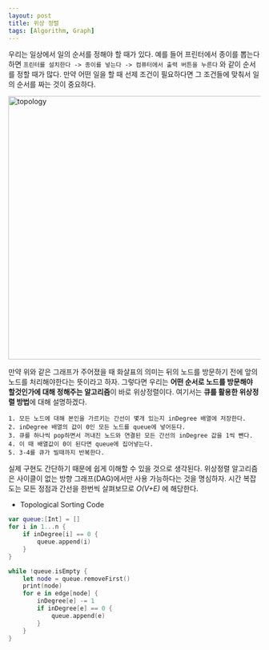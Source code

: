 ```yaml
---
layout: post
title: 위상 정렬
tags: [Algorithm, Graph]
---
```


우리는 일상에서 일의 순서를 정해야 할 때가 있다. 예를 들어 프린터에서 종이를 뽑는다하면  `프린터를 설치한다 -> 종이를 넣는다 -> 컴퓨터에서 출력 버튼을 누른다` 와 같이 순서를 정할 때가 많다. 만약 어떤 일을 할 때 선제 조건이 필요하다면 그 조건들에 맞춰서 일의 순서를 짜는 것이 중요하다.  

<img width="526" alt="topology" src="https://user-images.githubusercontent.com/78075226/120776475-4085af00-c55f-11eb-9440-c418d910cca7.png">

만약 위와 같은 그래프가 주어졌을 때 화살표의 의미는 뒤의 노드를 방문하기 전에 앞의 노드를 처리해야한다는 뜻이라고 하자. 그렇다면 우리는 **어떤 순서로 노드를 방문해야 할것인가에 대해 정해주는 알고리즘**이 바로 위상정렬이다. 여기서는 **큐를 활용한 위상정렬 방법**에 대해 설명하겠다.  
```
1. 모든 노드에 대해 본인을 가르키는 간선이 몇개 있는지 inDegree 배열에 저장한다.
2. inDegree 배열의 값이 0인 모든 노드를 queue에 넣어둔다.
3. 큐를 하나씩 pop하면서 꺼내진 노드와 연결된 모든 간선의 inDegree 값을 1씩 뺀다.
4. 이 때 배열값이 0이 된다면 queue에 집어넣는다.
5. 3-4를 큐가 빌때까지 반복한다.
```
실제 구현도 간단하기 때문에 쉽게 이해할 수 있을 것으로 생각된다. 위상정렬 알고리즘은 사이클이 없는 방향 그래프(DAG)에서만 사용 가능하다는 것을 명심하자. 시간 복잡도는 모든 정점과 간선을 한번씩 살펴보므로 *O(V+E)* 에 해당한다.  
- Topological Sorting Code



```swift
var queue:[Int] = []
for i in 1...n {
    if inDegree[i] == 0 {
        queue.append(i)
    }
}

while !queue.isEmpty {
    let node = queue.removeFirst()
    print(node)
    for e in edge[node] {
        inDegree[e] -= 1
        if inDegree[e] == 0 {
            queue.append(e)
        }
    }
}
```